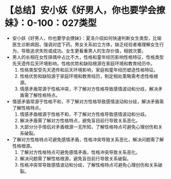 # 【总结】安小妖《好男人，你也要学会撩妹》：0-100：027类型

-   安小妖《好男人，你也要学会撩妹》：夏洛介绍如何快速判断女生类型，比喻医生诊断病因，强调对症下药。男女关系如立方体，缺乏经验者难理解女生行为，导致追求失败或成功。女生更看重男人的生存价值，相貌次要。
-   男人的长相在女性择偶中占比不大，性格和童年经历影响性格特征，性格类型先天遗传后天环境影响，性格优势和缺陷根源在家庭环境和教育经历中。
    1.  性格类型受先天遗传和后天环境影响，家庭和童年经历塑造性格特征。
    2.  性格优势和缺陷源于家庭环境和教育经历，制定相处策略需考虑性格根源。
    3.  情感矛盾常源于性格冲突，不了解对方性格导致感情波动和分歧，解决矛盾需了解性格特点。
-   情感矛盾常源于性格不和，不了解对方性格导致感情波动和分歧，解决矛盾需了解性格特点。
    1.  情感矛盾根源于性格不和，不了解对方性格导致感情波动和分歧。
    2.  解决矛盾需了解对方性格特点，避免盲目前行导致关系恶化。
    3.  大部分分手情侣对矛盾根源一无所知，了解性格特点可避免心理创伤和关系破裂。
-   了解对方性格特点可避免感情矛盾，性格冲突导致关系恶化，解决问题需了解性格根源。
    1.  了解对方性格特点可避免感情矛盾，性格冲突导致关系恶化。
    2.  解决问题需了解性格根源，避免盲目前行导致关系破裂。
    3.  性格冲突常导致感情波动和分歧，了解性格特点可避免心理创伤和关系破裂。